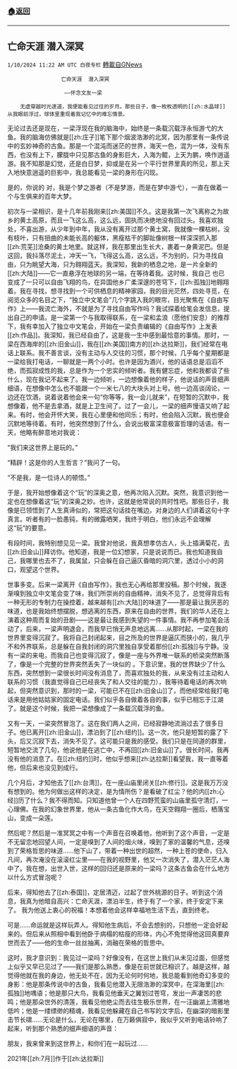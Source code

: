 ###  [:house:返回](README.md)
---


## 亡命天涯  潜入深冥
`1/10/2024 11:22 AM UTC 白夜专栏` [轉載自GNews](https://gnews.org/articles/2204533)



                     亡命天涯  潜入深冥

                      ——怀念文友一梁

        无虚穿越时光邃道，我便能看见过往的岁月。那些日子，像一枚枚透明的[[zh:水晶球]]从我眼前浮过，球体里重现着我记忆中的难忘情景。

无论过去还是现在，一梁浮现在我的脑海中，始终是一条载沉载浮永恒游弋的大鱼。我的脑海仿佛就是[[zh:庄子]]笔下那个烟波浩渺的北冥，因为那里有一条传说中的玄妙神奇的古鱼。那是一个混沌而迷茫的世界，海天一色，混为一体，没有东西，也没有上下，朦胧中只见那古鱼的身影巨大，入海为鲲，上天为鹏，唤作逍遥游。我不知那是幻觉，还是白日梦，抑或是在另一个平行世界里真的所见，那上天入地快意逍遥的巨影中，我总能看见一梁的身形在闪现。

是的，你说的 对，我是个梦之游者（不是梦游，而是在梦中游弋），一直在做着一个与生俱来的百年大梦。

初次与一梁相识，是十几年前我刚来[[zh:美国]]不久。这是我第一次飞离称之为故乡的黄土高原，而且一飞这么高，这么远，固执而决绝地没有回过头。我喜欢独处，不喜出游，从少年到中年，我从没有离开过那个黄土窝，我就像一棵枯树，没有枝叶，只有扭曲的未能长高的躯体，黑瘦枯干的脚趾像树根一样深深抓入那[[zh:荒芜]]沧桑的黄土地里。就这样，我在那里出生长大，裹着一身黄泥巴。但是这回，我抖落尽泥土，冲天一飞，飞得这么高，这么远，不为别的，只为寻找自由，只为眺望大海，只为翱翔蓝天。我深知，我新的栖息之地，是一片全新的[[zh:大陆]]——它一直悬浮在地球的另一端，在等待着我。这时候，我自己 也已变成了一只可以自由飞翔的鸟，在异国他乡广柔深邃的苍穹下，[[zh:孤独]]地翱翔着。我在寻找，想寻找到一个可供栖息的精神家园，我的目光茫然，四处寻觅，在阅览众多的名目之下，“独立中文笔会”几个字跳入我的眼帘，目光聚焦在《自由写作》上——我流亡海外，不就是为了寻找自由写作吗？我试探着给笔会发信息，提出自己的申请。是一梁第一个与我取得联系，在一梁和孟浪（愿他们安息）的推荐下，我有幸加入了独立中文笔会，开始在一梁负责编辑的《自由写作》上发表[[zh:作品]]。我深知，我已经自由了，这是我一生中感到最恰意的事情。那时，一梁在西海岸的[[zh:旧金山]]，我在[[zh:美国]]南方的[[zh:达拉斯]]，我们经常在电话上联系。我不善言谈，没有主动与人交往的习惯，那个时候，几乎每个星期都是一梁给我打电话，一聊就是一两个小时。也许是因为酒兴，他的话语总是滔滔不绝，而孤寂成性的我，总是作为一个忠实的倾听者。我有健忘症，他和我都谈了些什么，现在我记不起来了。我一边倾听，一边想像着他的样子，他说话的声音细声细语，在想像中怎么也不能跟一个一米七八的大块头对上号。他一边高谈阔论，一边还在饮酒，说着说着他会来一句“你等等，我一会儿就来”，在短暂的沉默中，我想像着，他不是去拿酒，就是上卫生间了。过了一会儿，一梁的细声慢语又响了起来。有时，他会开怀大笑，我在心里便和他同乐；有时，他会陷入沉默，我也便会沉默地等待着。有时，他突然想到了什么，会说出极富深意极富哲理的话语。有一天，他略有醉意地对我说：

“我们来这世界上是玩的。”

“精辟！这是你的人生哲言？”我问了一句。

“不是我，是一位诗人的顿悟。”

于是，我开始想像着这个“玩”的深奥之意，他再次陷入沉默。突然，我意识到他一定也在想像着这“玩”的深奥之妙。也许，这就是他常说的共时性吧。那些日子，我像是已领悟到了人生真谛似的，常把这句话挂在嘴边，对身边的人们讲着这句十字真言。听者有的一脸愚钝，有的微露哂笑，我终于明白，他们永远不会理解这“玩”的要意。

有段时间，我特别想见见一梁。我曾对他说，我真想孝仿古人，头上插满菊花，去[[zh:旧金山]]拜访你。他知道，我是一位幻想家，只是说说而已。我也知道我自己，我哪里也去不了，我属鼠，只会躲在自己逼仄昏暗的洞穴里，透过小小的洞口，观望这个世界。

世事多变。后来一梁离开《自由写作》，我也无心再给那里投稿。那个时候，我逐渐嗅到独立中文笔会变了味，我们所崇尚的自由精神，消失不见了，总觉得背后有一种无形的专制力在操控着，越来越有[[zh:大陆]]的味道了——那是最让我厌恶的味道，也是我始终想摆脱，想逃离的东西，原来在自由的世界，我们的华人还在上演着这种周而复始的丑剧——这是最让我感到失望的一件事情。我不再参加笔会活动了，后来，一梁声明退会，而我早已悄无声息地远离……从那时起，一梁在我的世界里变得沉寂了。我将自己封闭起来，目之所及的世界是逼仄而狭小的，我几乎不和外界联系，总是躲在自我封闭的洞穴里独自享受着那份[[zh:孤独]]与宁静。没有一梁的来电，而我自己也变得沉寂了，像是一座与外界唯一联系的桥梁突然断落了，像是一个完整的世界突然丢失了一块似的 。下意识里，我的世界缺少了什么东西，突然想到一梁很长时间没有消息了，而喜欢独处的我，从来没有过主动和人联系的习惯（我直觉得自己已经丧失了和人交往的能力），我等待着电话的再次响起，但突然意识到，那时的一梁，可能已不在[[zh:旧金山]]了，而他经常给我打电话来是用他姑姑家的固定电话。我们似乎各自做着各自的事，似乎已相忘于江湖了。就是这个时候，我把一梁想像成了一条载沉载浮的鱼。

又有一天，一梁突然冒泡了。这在我们两人之间，已经寂静地流淌过去了很多日子。他已离开[[zh:旧金山]]，漂泊到了[[zh:纽约]]。这一次，他只是短暂的露了下头，后又沉寂下去，消失不见了。这可能只是我的感受。我们只是在同道的群里，短暂地交流了几句，他说他是在逃亡中，不再回[[zh:旧金山]]了。很长时间，我再没有他的消息了。在[[zh:纽约]]时，他似乎想来[[zh:达拉斯]]看望我，我一直等着他，但后来也没见到成行。

几个月后，才知他去了[[zh:台湾]]，在一座山庙里闭关[[zh:修行]]。这是我万万没有想到的。他为何做出这样的决定，是为情所伤？是看破了红尘？他的内[[zh:心经]]历了什么？我不得而知。只知道他曾一个人在四野荒蛮的山庙里孤守清灯，一心理佛。在我的幻象世界里，他从一条古鱼化作大鸟，在天空翱翔一圈后，栖落宝山，变成一朵莲。

然后呢？然后是一准冥冥之中有一个声音在召唤着他，他听到了这个声音，一定是不无留恋地回望人间，一定是嗅到了人间的烟火味，嗅到了家的温馨的气息，还嗅到了荣格哲思的味道……他下山了，带着一种出世的超然，一种上苍的使命，归入凡间，再次淹没在滚滚红尘里——在我的视野里，他又一次消失了，潜入茫茫人海中了。我在想，出世入世，这样的回归还是原来的一梁吗？这条古鱼会在什么地方以什么方式冒泡呢？

后来，得知他去了[[zh:泰国]]，定居清迈，过起了世外桃源的日子。听到这个消息，我真为他暗自高兴：亡命天涯，漂泊半生，终于有了一个家，终于安定下来了。 我为他送上衷心的祝福！本想着他会这样幸福地生活下去，直到终老。

可是……命运就是这样玩弄人。得知他生病后，不会去想别的，只想他一定会好起来的。但后来从照相中看到他卧于病榻的枯瘦的形体，内心不免觉得他这回真要弃世而去了——他的生命一丝丝抽离，消融在荣格的哲思中。

这时，我才意识到：我见过一梁吗？好像没有，在这世上我们从未见过面，但感觉上似乎又早已见过了——我们是那么熟悉，像是在前世就已相识了。越是这样，越觉得他就在我的身边，他无处不在，因为无论何时何地，我总能看到他奇幻多变的身影：他是那条传说中的古鱼，我看见他潜入无限浩渺的深冥中，在深海里[[zh:孤独]]地喁语；他是那只大鸟，我看见他垂天之翼划过苍穹，发出一声凄苦的悲鸣；他是那朵世外的清莲，我看见他绝尘而去往生极乐世界，在一汪幽湖上清雅地低吟；他是一缕缥缈的精魂，我看见他躲藏在自己书写的文字后，在幽深的暗影里击节长啸……无论是什么，无论在哪里，在万籁俱寂中，我似乎又听到电话铃响了起来，听到那个熟悉的细声细语的声音：

朋友，我来曾来到这世界上，和你们在一起玩过……

2021年[[zh:7月]]作于[[zh:达拉斯]]
